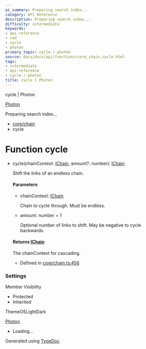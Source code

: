 ```yaml
---
ai_summary: Preparing search index...
category: API Reference
description: Preparing search index...
difficulty: intermediate
keywords:
- api-reference
- cad
- cycle
- photon
primary_topic: cycle-|-photon
source: docs/docs/api/functions/core_chain.cycle.html
tags:
- intermediate
- api-reference
- cycle-|-photon
title: cycle | Photon
---
```

cycle | Photon

[Photon](../index.md)




Preparing search index...

* [core/chain](../modules/core_chain.md)
* cycle

# Function cycle

* cycle(chainContext: [IChain](../interfaces/core_maker.IChain.md), amount?: number): [IChain](../interfaces/core_maker.IChain.md)

  Shift the links of an endless chain.

  #### Parameters

  + chainContext: [IChain](../interfaces/core_maker.IChain.md)

    Chain to cycle through. Must be endless.
  + amount: number = 1

    Optional number of links to shift. May be negative to cycle backwards.

  #### Returns [IChain](../interfaces/core_maker.IChain.md)

  The chainContext for cascading.

  + Defined in [core/chain.ts:456](https://github.com/mwhite454/photon/blob/main/packages/photon/src/core/chain.ts#L456)

### Settings

Member Visibility

* Protected
* Inherited

ThemeOSLightDark

[Photon](../index.md)

* Loading...

Generated using [TypeDoc](https://typedoc.org/)
